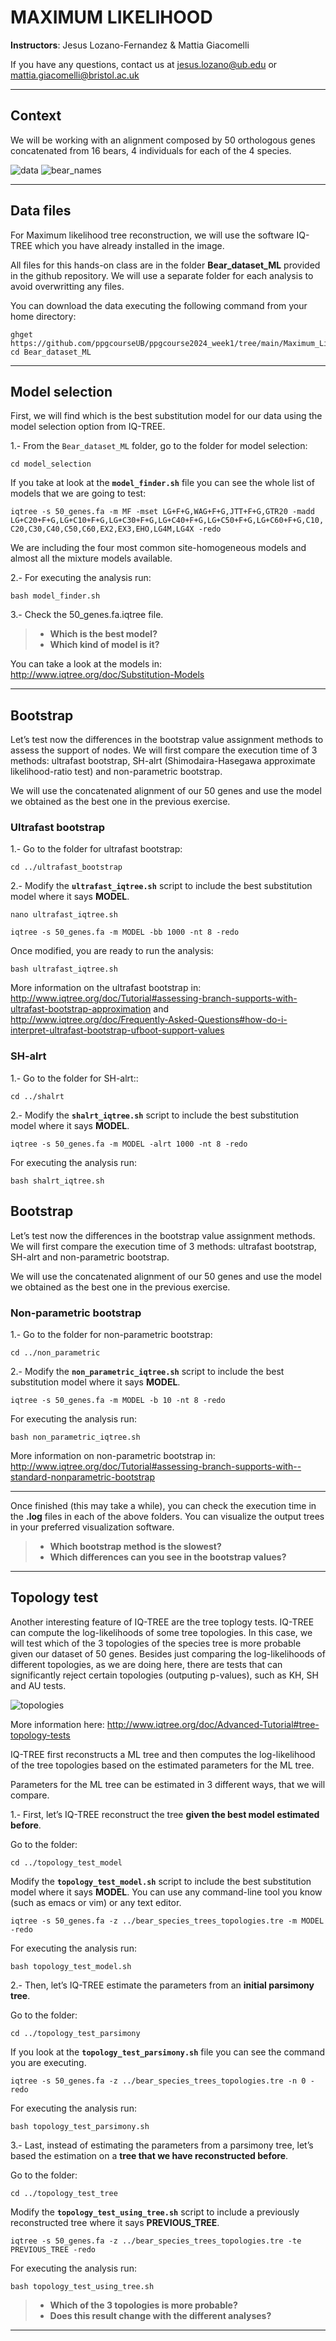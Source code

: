 # MAXIMUM LIKELIHOOD

**Instructors**: Jesus Lozano-Fernandez & Mattia Giacomelli

If you have any questions, contact us at jesus.lozano@ub.edu or mattia.giacomelli@bristol.ac.uk

***
## Context

We will be working with an alignment composed by 50 orthologous genes concatenated from 16 bears, 4 individuals for each of the 4 species.

![data](../Sensitivity_Analysis.Rosa_Fernandez_Gemma_Martinez/img/data.PNG)
![bear_names](../Sensitivity_Analysis.Rosa_Fernandez_Gemma_Martinez/img/bear_names.png)

***
## Data files

For Maximum likelihood tree reconstruction, we will use the software IQ-TREE which you have already installed in the image.

All files for this hands-on class are in the folder **Bear_dataset_ML** provided in the github repository. We will use a separate folder for each analysis to avoid overwritting any files.

You can download the data executing the following command from your home directory:

```
ghget https://github.com/ppgcourseUB/ppgcourse2024_week1/tree/main/Maximum_Likelihood.JESUS_LOZANO
cd Bear_dataset_ML
```

***

## Model selection

First, we will find which is the best substitution model for our data using the model selection option from IQ-TREE. 

1.- From the `Bear_dataset_ML` folder, go to the folder for model selection:

`cd model_selection`

If you take at look at the **`model_finder.sh`** file you can see the whole list of models that we are going to test:

`iqtree -s 50_genes.fa -m MF -mset LG+F+G,WAG+F+G,JTT+F+G,GTR20 -madd LG+C20+F+G,LG+C10+F+G,LG+C30+F+G,LG+C40+F+G,LG+C50+F+G,LG+C60+F+G,C10,C20,C30,C40,C50,C60,EX2,EX3,EHO,LG4M,LG4X -redo`

We are including the four most common site-homogeneous models and almost all the mixture models available.

2.- For executing the analysis run:

`bash model_finder.sh`

3.- Check the 50_genes.fa.iqtree file.

>- **Which is the best model?**
>- **Which kind of model is it?**

You can take a look at the models in: http://www.iqtree.org/doc/Substitution-Models

***

## Bootstrap

Let’s test now the differences in the bootstrap value assignment methods to assess the support of nodes. We will first compare the execution time of 3 methods: ultrafast bootstrap, SH-alrt (Shimodaira-Hasegawa approximate likelihood-ratio test) and non-parametric bootstrap.

We will use the concatenated alignment of our 50 genes and use the model we obtained as the best one in the previous exercise.

### Ultrafast bootstrap

1.- Go to the folder for ultrafast bootstrap:

`cd ../ultrafast_bootstrap`

2.- Modify the **`ultrafast_iqtree.sh`** script to include the best substitution model where it says **MODEL**.

`nano ultrafast_iqtree.sh`

`iqtree -s 50_genes.fa -m MODEL -bb 1000 -nt 8 -redo`

Once modified, you are ready to run the analysis:

`bash ultrafast_iqtree.sh`

More information on the ultrafast bootstrap in: http://www.iqtree.org/doc/Tutorial#assessing-branch-supports-with-ultrafast-bootstrap-approximation and http://www.iqtree.org/doc/Frequently-Asked-Questions#how-do-i-interpret-ultrafast-bootstrap-ufboot-support-values

### SH-alrt

1.- Go to the folder for SH-alrt::

`cd ../shalrt`

2.- Modify the **`shalrt_iqtree.sh`** script to include the best substitution model where it says **MODEL**.

`iqtree -s 50_genes.fa -m MODEL -alrt 1000 -nt 8 -redo`

For executing the analysis run:

`bash shalrt_iqtree.sh`

## Bootstrap

Let’s test now the differences in the bootstrap value assignment methods. We will first compare the execution time of 3 methods: ultrafast bootstrap, SH-alrt and non-parametric bootstrap.

We will use the concatenated alignment of our 50 genes and use the model we obtained as the best one in the previous exercise.

### Non-parametric bootstrap

1.- Go to the folder for non-parametric bootstrap:

`cd ../non_parametric`

2.- Modify the **`non_parametric_iqtree.sh`** script to include the best substitution model where it says **MODEL**.

`iqtree -s 50_genes.fa -m MODEL -b 10 -nt 8 -redo`

For executing the analysis run:

`bash non_parametric_iqtree.sh`

More information on non-parametric bootstrap in: http://www.iqtree.org/doc/Tutorial#assessing-branch-supports-with--standard-nonparametric-bootstrap

***

Once finished (this may take a while), you can check the execution time in the **.log** files in each of the above folders. You can visualize the output trees in your preferred visualization software.

>- **Which bootstrap method is the slowest?**
>- **Which differences can you see in the bootstrap values?**

***

## Topology test

Another interesting feature of IQ-TREE are the tree toplogy tests. IQ-TREE can compute the log-likelihoods of some tree topologies. In this case, we will test which of the 3 topologies of the species tree is more probable given our dataset of 50 genes. Besides just comparing the log-likelihoods of different topologies, as we are doing here, there are tests that can significantly reject certain topologies (outputing p-values), such as KH, SH and AU tests.

 ![topologies](../Sensitivity_Analysis.Rosa_Fernandez_Gemma_Martinez/img/topologies.png)

More information here: http://www.iqtree.org/doc/Advanced-Tutorial#tree-topology-tests

IQ-TREE first reconstructs a ML tree and then computes the log-likelihood of the tree topologies based on the estimated parameters for the ML tree.

Parameters for the ML tree can be estimated in 3 different ways, that we will compare.

1.- First, let’s IQ-TREE reconstruct the tree **given the best model estimated before**.

Go to the folder:

`cd ../topology_test_model`

Modify the **`topology_test_model.sh`** script to include the best substitution model where it says **MODEL**. You can use any command-line tool you know (such as emacs or vim) or any text editor.

`iqtree -s 50_genes.fa -z ../bear_species_trees_topologies.tre -m MODEL -redo`

For executing the analysis run:

`bash topology_test_model.sh`

2.- Then, let’s IQ-TREE estimate the parameters from an **initial parsimony tree**.

Go to the folder:

`cd ../topology_test_parsimony`

If you look at the **`topology_test_parsimony.sh`** file you can see the command you are executing.

`iqtree -s 50_genes.fa -z ../bear_species_trees_topologies.tre -n 0 -redo`

For executing the analysis run:

`bash topology_test_parsimony.sh`

3.- Last, instead of estimating the parameters from a parsimony tree, let’s based the estimation on a **tree that we have reconstructed before**.

Go to the folder:

`cd ../topology_test_tree`

Modify the **`topology_test_using_tree.sh`** script to include a previously reconstructed tree where it says **PREVIOUS_TREE**.

`iqtree -s 50_genes.fa -z ../bear_species_trees_topologies.tre -te PREVIOUS_TREE -redo`

For executing the analysis run:

`bash topology_test_using_tree.sh`

>- **Which of the 3 topologies is more probable?**
>- **Does this result change with the different analyses?**

***
